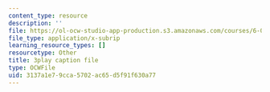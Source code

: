 ```yaml
---
content_type: resource
description: ''
file: https://ol-ocw-studio-app-production.s3.amazonaws.com/courses/6-0001-introduction-to-computer-science-and-programming-in-python-fall-2016/3137a1e79cca5702ac65d5f91f630a77_0Whyfs88TYE.vtt
file_type: application/x-subrip
learning_resource_types: []
resourcetype: Other
title: 3play caption file
type: OCWFile
uid: 3137a1e7-9cca-5702-ac65-d5f91f630a77
---
```

